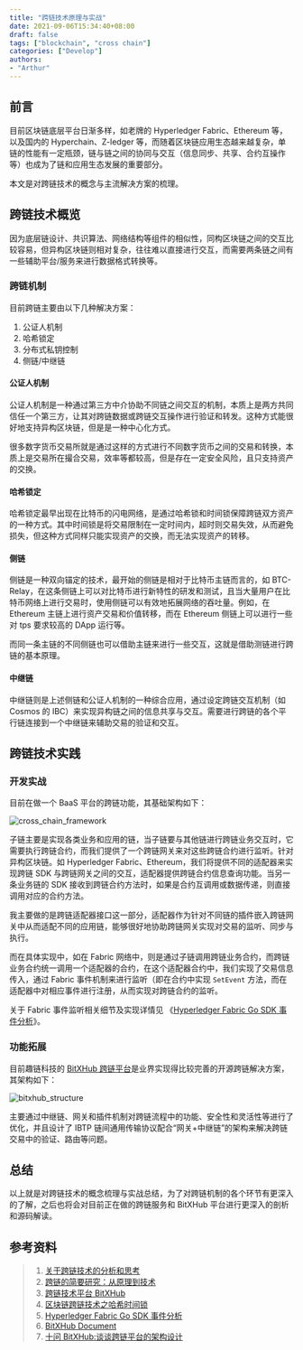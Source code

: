 ```yaml
---
title: "跨链技术原理与实战"
date: 2021-09-06T15:34:40+08:00
draft: false
tags: ["blockchain", "cross chain"]
categories: ["Develop"]
authors:
- "Arthur"
---
```


## 前言

目前区块链底层平台日渐多样，如老牌的 Hyperledger Fabric、Ethereum 等，以及国内的 Hyperchain、Z-ledger 等，而随着区块链应用生态越来越复杂，单链的性能有一定瓶颈，链与链之间的协同与交互（信息同步、共享、合约互操作等）也成为了链和应用生态发展的重要部分。

本文是对跨链技术的概念与主流解决方案的梳理。

## 跨链技术概览

因为底层链设计、共识算法、网络结构等组件的相似性，同构区块链之间的交互比较容易，但异构区块链则相对复杂，往往难以直接进行交互，而需要两条链之间有一些辅助平台/服务来进行数据格式转换等。

### 跨链机制

目前跨链主要由以下几种解决方案：

1. 公证人机制
2. 哈希锁定
3. 分布式私钥控制
4. 侧链/中继链

#### 公证人机制

公证人机制是一种通过第三方中介协助不同链之间交互的机制，本质上是两方共同信任一个第三方，让其对跨链数据或跨链交互操作进行验证和转发。这种方式能很好地支持异构区块链，但是是一种中心化方式。

很多数字货币交易所就是通过这样的方式进行不同数字货币之间的交易和转换，本质上是交易所在撮合交易，效率等都较高，但是存在一定安全风险，且只支持资产的交换。

#### 哈希锁定

哈希锁定最早出现在比特币的闪电网络，是通过哈希锁和时间锁保障跨链双方资产的一种方式。其中时间锁是将交易限制在一定时间内，超时则交易失效，从而避免损失，但这种方式同样只能实现资产的交换，而无法实现资产的转移。

#### 侧链

侧链是一种双向锚定的技术，最开始的侧链是相对于比特币主链而言的，如 BTC-Relay，在这条侧链上可以对比特币进行新特性的研发和测试，且当大量用户在比特币网络上进行交易时，使用侧链可以有效地拓展网络的吞吐量。例如，在 Ethereum 主链上进行资产交易和价值转移，而在 Ethereum 侧链上可以进行一些对 tps 要求较高的 DApp 运行等。

而同一条主链的不同侧链也可以借助主链来进行一些交互，这就是借助测链进行跨链的基本原理。

#### 中继链

中继链则是上述侧链和公证人机制的一种综合应用，通过设定跨链交互机制（如 Cosmos 的 IBC）来实现异构链之间的信息共享与交互。需要进行跨链的各个平行链连接到一个中继链来辅助交易的验证和交互。


## 跨链技术实践

### 开发实战

目前在做一个 BaaS 平台的跨链功能，其基础架构如下：

![cross_chain_framework](https://pseudoyu.oss-cn-hangzhou.aliyuncs.com/images/cross_chain_framework.svg)

子链主要是实现各类业务和应用的链，当子链要与其他链进行跨链业务交互时，它需要执行跨链合约，而我们提供了一个跨链网关来对这些跨链合约进行监听。针对异构区块链。如 Hyperledger Fabric、Ethereum，我们将提供不同的适配器来实现跨链 SDK 与跨链网关之间的交互，适配器提供跨链合约信息查询功能。当另一条业务链的 SDK 接收到跨链合约方法时，如果是合约互调用或数据传递，则直接调用对应的合约方法。

我主要做的是跨链适配器接口这一部分，适配器作为针对不同链的插件嵌入跨链网关中从而适配不同的应用链，能够很好地协助跨链网关实现对交易的监听、同步与执行。

而在具体实现中，如在 Fabric 网络中，则是通过子链调用跨链业务合约，而跨链业务合约统一调用一个适配器的合约，在这个适配器合约中，我们实现了交易信息传入，通过 Fabric 事件机制来进行监听（即在合约中实现 `SetEvent` 方法，而在适配器中对相应事件进行注册，从而实现对跨链合约的监听。

关于 Fabric 事件监听相关细节及实现详情见 《[Hyperledger Fabric Go SDK 事件分析](https://www.pseudoyu.com/zh/2021/09/01/blockchain_hyperledger_fabric_gosdk_event/)》。

### 功能拓展

目前趣链科技的 [BitXHub 跨链平台](https://meshplus.github.io/bitxhub/bitxhub/introduction/summary/)是业界实现得比较完善的开源跨链解决方案，其架构如下：

![bitxhub_structure](https://pseudoyu.oss-cn-hangzhou.aliyuncs.com/images/bitxhub_structure.png)

主要通过中继链、网关和插件机制对跨链流程中的功能、安全性和灵活性等进行了优化，并且设计了 IBTP 链间通用传输协议配合“网关+中继链”的架构来解决跨链交易中的验证、路由等问题。

## 总结

以上就是对跨链技术的概念梳理与实战总结，为了对跨链机制的各个环节有更深入的了解，之后也将会对目前正在做的跨链服务和 BitXHub 平台进行更深入的剖析和源码解读。

## 参考资料

> 1. [关于跨链技术的分析和思考](https://tech.hyperchain.cn/blockchain-interoperability/)
> 2. [跨链的简要研究：从原理到技术](https://zhuanlan.zhihu.com/p/92667917)
> 3. [跨链技术平台 BitXHub](https://github.com/gocn/opentalk/tree/main/PhaseTen_BitXHub)
> 4. [区块链跨链技术之哈希时间锁](https://yuanxuxu.com/2020/08/05/区块链跨链技术之哈希时间锁/)
> 5. [Hyperledger Fabric Go SDK 事件分析](https://www.pseudoyu.com/zh/2021/09/01/blockchain_hyperledger_fabric_gosdk_event/)
> 6. [BitXHub Document](https://meshplus.github.io/bitxhub/bitxhub/introduction/summary/)
> 7. [十问 BitXHub:谈谈跨链平台的架构设计](https://tech.hyperchain.cn/bitxhub-design-thinking/)